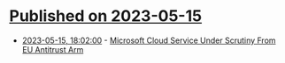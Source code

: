 # [Published on 2023-05-15](index.md)

* [2023-05-15, 18:02:00](https://slashdot.org/story/23/05/15/181223/microsoft-cloud-service-under-scrutiny-from-eu-antitrust-arm?utm_source=rss1.0mainlinkanon&utm_medium=feed) - [Microsoft Cloud Service Under Scrutiny From EU Antitrust Arm](https://slashdot.org/story/23/05/15/181223/microsoft-cloud-service-under-scrutiny-from-eu-antitrust-arm?utm_source=rss1.0mainlinkanon&utm_medium=feed)
